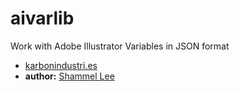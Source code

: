 # aivarlib
Work with Adobe Illustrator Variables in JSON format

* [karbonindustri.es][karbonSite]
* **author:** [Shammel Lee][shammelGithub]

[karbonSite]: http://karbonindustri.es
[shammelGithub]: https://github.com/shammellee
